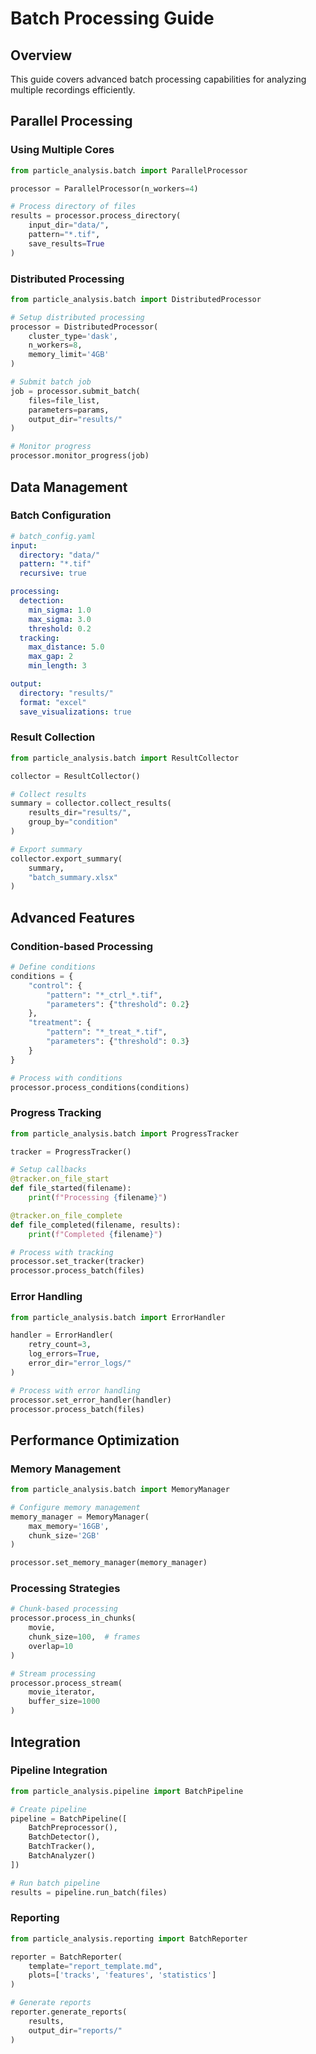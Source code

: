 # Batch Processing Guide

## Overview

This guide covers advanced batch processing capabilities for analyzing multiple recordings efficiently.

## Parallel Processing

### Using Multiple Cores

```python
from particle_analysis.batch import ParallelProcessor

processor = ParallelProcessor(n_workers=4)

# Process directory of files
results = processor.process_directory(
    input_dir="data/",
    pattern="*.tif",
    save_results=True
)
```

### Distributed Processing

```python
from particle_analysis.batch import DistributedProcessor

# Setup distributed processing
processor = DistributedProcessor(
    cluster_type='dask',
    n_workers=8,
    memory_limit='4GB'
)

# Submit batch job
job = processor.submit_batch(
    files=file_list,
    parameters=params,
    output_dir="results/"
)

# Monitor progress
processor.monitor_progress(job)
```

## Data Management

### Batch Configuration

```yaml
# batch_config.yaml
input:
  directory: "data/"
  pattern: "*.tif"
  recursive: true

processing:
  detection:
    min_sigma: 1.0
    max_sigma: 3.0
    threshold: 0.2
  tracking:
    max_distance: 5.0
    max_gap: 2
    min_length: 3

output:
  directory: "results/"
  format: "excel"
  save_visualizations: true
```

### Result Collection

```python
from particle_analysis.batch import ResultCollector

collector = ResultCollector()

# Collect results
summary = collector.collect_results(
    results_dir="results/",
    group_by="condition"
)

# Export summary
collector.export_summary(
    summary,
    "batch_summary.xlsx"
)
```

## Advanced Features

### Condition-based Processing

```python
# Define conditions
conditions = {
    "control": {
        "pattern": "*_ctrl_*.tif",
        "parameters": {"threshold": 0.2}
    },
    "treatment": {
        "pattern": "*_treat_*.tif",
        "parameters": {"threshold": 0.3}
    }
}

# Process with conditions
processor.process_conditions(conditions)
```

### Progress Tracking

```python
from particle_analysis.batch import ProgressTracker

tracker = ProgressTracker()

# Setup callbacks
@tracker.on_file_start
def file_started(filename):
    print(f"Processing {filename}")

@tracker.on_file_complete
def file_completed(filename, results):
    print(f"Completed {filename}")

# Process with tracking
processor.set_tracker(tracker)
processor.process_batch(files)
```

### Error Handling

```python
from particle_analysis.batch import ErrorHandler

handler = ErrorHandler(
    retry_count=3,
    log_errors=True,
    error_dir="error_logs/"
)

# Process with error handling
processor.set_error_handler(handler)
processor.process_batch(files)
```

## Performance Optimization

### Memory Management

```python
from particle_analysis.batch import MemoryManager

# Configure memory management
memory_manager = MemoryManager(
    max_memory='16GB',
    chunk_size='2GB'
)

processor.set_memory_manager(memory_manager)
```

### Processing Strategies

```python
# Chunk-based processing
processor.process_in_chunks(
    movie,
    chunk_size=100,  # frames
    overlap=10
)

# Stream processing
processor.process_stream(
    movie_iterator,
    buffer_size=1000
)
```

## Integration

### Pipeline Integration

```python
from particle_analysis.pipeline import BatchPipeline

# Create pipeline
pipeline = BatchPipeline([
    BatchPreprocessor(),
    BatchDetector(),
    BatchTracker(),
    BatchAnalyzer()
])

# Run batch pipeline
results = pipeline.run_batch(files)
```

### Reporting

```python
from particle_analysis.reporting import BatchReporter

reporter = BatchReporter(
    template="report_template.md",
    plots=['tracks', 'features', 'statistics']
)

# Generate reports
reporter.generate_reports(
    results,
    output_dir="reports/"
)
```